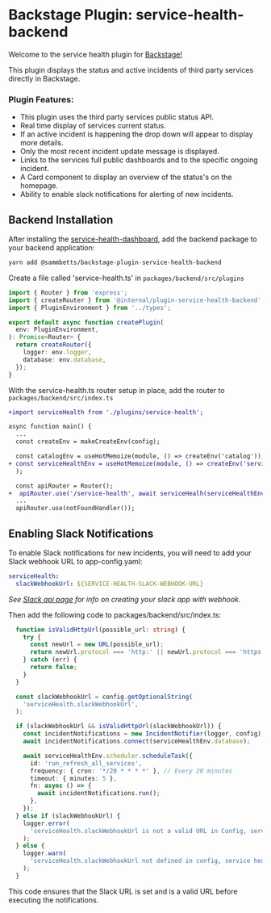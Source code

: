 # Backstage Plugin: service-health-backend

Welcome to the service health plugin for [Backstage!](https://backstage.io/)

This plugin displays the status and active incidents of third party services directly in Backstage.

### Plugin Features:

- This plugin uses the third party services public status API.
- Real time display of services current status.
- If an active incident is happening the drop down will appear to display more details.
- Only the most recent incident update message is displayed.
- Links to the services full public dashboards and to the specific ongoing incident.
- A Card component to display an overview of the status's on the homepage.
- Ability to enable slack notifications for alerting of new incidents.

## Backend Installation

After installing the [service-health-dashboard](https://www.npmjs.com/package/backstage-plugin-service-health-dashboard),
add the backend package to your backend application:

```bash
yarn add @sammbetts/backstage-plugin-service-health-backend
```

Create a file called 'service-health.ts' in `packages/backend/src/plugins`

```ts
import { Router } from 'express';
import { createRouter } from '@internal/plugin-service-health-backend';
import { PluginEnvironment } from '../types';

export default async function createPlugin(
  env: PluginEnvironment,
): Promise<Router> {
  return createRouter({
    logger: env.logger,
    database: env.database,
  });
}
```

With the service-health.ts router setup in place, add the router to `packages/backend/src/index.ts`

```diff
+import serviceHealth from './plugins/service-health';

async function main() {
  ...
  const createEnv = makeCreateEnv(config);

  const catalogEnv = useHotMemoize(module, () => createEnv('catalog'));
+ const serviceHealthEnv = useHotMemoize(module, () => createEnv('service-health'),
  );

  const apiRouter = Router();
+  apiRouter.use('/service-health', await serviceHealh(serviceHealthEnv));
  ...
  apiRouter.use(notFoundHandler());
```

## Enabling Slack Notifications

To enable Slack notifications for new incidents, you will need to add your Slack webhook URL to app-config.yaml:

```yaml
serviceHealth:
  slackWebhookUrl: ${SERVICE-HEALTH-SLACK-WEBHOOK-URL}
```

_See [Slack api page](https://api.slack.com/apps) for info on creating your slack app with webhook._

Then add the following code to packages/backend/src/index.ts:

```ts
  function isValidHttpUrl(possible_url: string) {
    try {
      const newUrl = new URL(possible_url);
      return newUrl.protocol === 'http:' || newUrl.protocol === 'https:';
    } catch (err) {
      return false;
    }
  }

  const slackWebhookUrl = config.getOptionalString(
    'serviceHealth.slackWebhookUrl',
  );

  if (slackWebhookUrl && isValidHttpUrl(slackWebhookUrl)) {
    const incidentNotifications = new IncidentNotifier(logger, config);
    await incidentNotifications.connect(serviceHealthEnv.database);

    await serviceHealthEnv.scheduler.scheduleTask({
      id: 'run_refresh_all_services',
      frequency: { cron: '*/20 * * * *' }, // Every 20 minutes
      timeout: { minutes: 5 },
      fn: async () => {
        await incidentNotifications.run();
      },
    });
  } else if (slackWebhookUrl) {
    logger.error(
      'serviceHealth.slackWebhookUrl is not a valid URL in Config, service health notifications will be disabled.',
    );
  } else {
    logger.warn(
      'serviceHealth.slackWebhookUrl not defined in config, service health notifications will be disabled.',
    );
  }
```

This code ensures that the Slack URL is set and is a valid URL before executing the notifications.